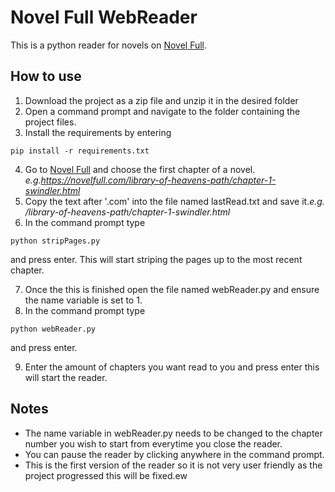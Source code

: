 # Novel Full WebReader

This is a python reader for novels on [Novel Full](https://novelfull.com/).

## How to use

1. Download the project as a zip file and unzip it in the desired folder
2. Open a command prompt and navigate to the folder containing the project files.
3. Install the requirements by entering

```
pip install -r requirements.txt
```

4. Go to [Novel Full](https://novelfull.com/) and choose the first chapter of a novel. _e.g.https://novelfull.com/library-of-heavens-path/chapter-1-swindler.html_
5. Copy the text after '.com' into the file named lastRead.txt and save it._e.g. /library-of-heavens-path/chapter-1-swindler.html_
6. In the command prompt type

```
python stripPages.py
```

and press enter. This will start striping the pages up to the most recent chapter. 

7. Once the this is finished open the file named webReader.py and ensure the name variable is set to 1. 
8. In the command prompt type

```
python webReader.py
```
and press enter. 

9. Enter the amount of chapters you want read to you and press enter this will start the reader.

## Notes

- The name variable in webReader.py needs to be changed to the chapter number you wish to start from everytime you close the reader.
- You can pause the reader by clicking anywhere in the command prompt.
- This is the first version of the reader so it is not very user friendly as the project progressed this will be fixed.ew
